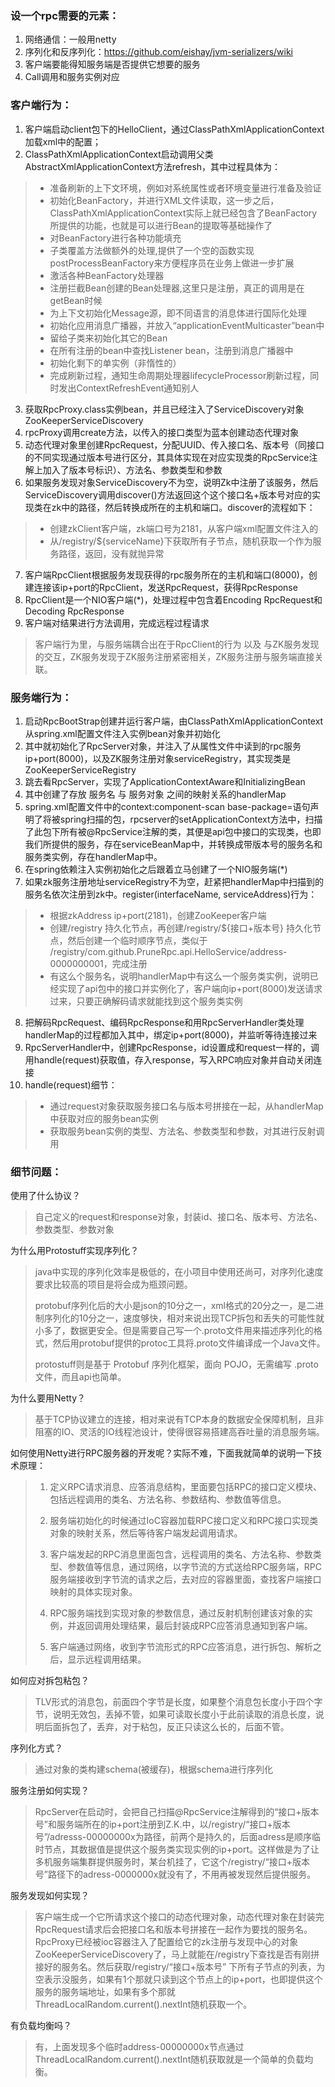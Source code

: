### 设一个rpc需要的元素：

1. 网络通信：一般用netty
2. 序列化和反序列化：https://github.com/eishay/jvm-serializers/wiki
3. 客户端要能得知服务端是否提供它想要的服务
4. Call调用和服务实例对应

### **客户端行为：**

1. 客户端启动client包下的HelloClient，通过ClassPathXmlApplicationContext加载xml中的配置；
2. ClassPathXmlApplicationContext启动调用父类AbstractXmlApplicationContext方法refresh，其中过程具体为：

> - 准备刷新的上下文环境，例如对系统属性或者环境变量进行准备及验证
> - 初始化BeanFactory，并进行XML文件读取，这一步之后，ClassPathXmlApplicationContext实际上就已经包含了BeanFactory所提供的功能，也就是可以进行Bean的提取等基础操作了
> - 对BeanFactory进行各种功能填充
> - 子类覆盖方法做额外的处理,提供了一个空的函数实现postProcessBeanFactory来方便程序员在业务上做进一步扩展
> - 激活各种BeanFactory处理器
> - 注册拦截Bean创建的Bean处理器,这里只是注册，真正的调用是在getBean时候
> - 为上下文初始化Message源，即不同语言的消息体进行国际化处理
> - 初始化应用消息广播器，并放入“applicationEventMulticaster”bean中
> - 留给子类来初始化其它的Bean
> - 在所有注册的bean中查找Listener bean，注册到消息广播器中
> - 初始化剩下的单实例（非惰性的）
> - 完成刷新过程，通知生命周期处理器lifecycleProcessor刷新过程，同时发出ContextRefreshEvent通知别人

3. 获取RpcProxy.class实例bean，并且已经注入了ServiceDiscovery对象ZooKeeperServiceDiscovery
4. rpcProxy调用create方法，以传入的接口类型为蓝本创建动态代理对象
5. 动态代理对象里创建RpcRequest，分配UUID、传入接口名、版本号（同接口的不同实现通过版本号进行区分，其具体实现在对应实现类的RpcService注解上加入了版本号标识）、方法名、参数类型和参数
6. 如果服务发现对象ServiceDiscovery不为空，说明Zk中注册了该服务，然后ServiceDiscovery调用discover()方法返回这个这个接口名+版本号对应的实现类在zk中的路径，然后转换成所在的主机和端口。discover的流程如下：

> - 创建zkClient客户端，zk端口号为2181，从客户端xml配置文件注入的
> - 从/registry/${serviceName}下获取所有子节点，随机获取一个作为服务路径，返回，没有就抛异常

7. 客户端RpcClient根据服务发现获得的rpc服务所在的主机和端口(8000)，创建连接该ip+port的RpcClient，发送RpcRequest，获得RpcResponse
8. RpcClient是一个NIO客户端(*)，处理过程中包含着Encoding RpcRequest和Decoding RpcResponse
9. 客户端对结果进行方法调用，完成远程过程请求

> 客户端行为里，与服务端耦合出在于RpcClient的行为 以及 与ZK服务发现的交互，ZK服务发现于ZK服务注册紧密相关，ZK服务注册与服务端直接关联。
>

### **服务端行为：**

1. 启动RpcBootStrap创建并运行客户端，由ClassPathXmlApplicationContext从spring.xml配置文件注入实例bean对象并初始化
2. 其中就初始化了RpcServer对象，并注入了从属性文件中读到的rpc服务ip+port(8000)，以及ZK服务注册对象serviceRegistry，其实现类是ZooKeeperServiceRegistry
3. 跳去看RpcServer，实现了ApplicationContextAware和InitializingBean
4. 其中创建了存放 服务名 与 服务对象 之间的映射关系的handlerMap
5. spring.xml配置文件中的context:component-scan base-package=语句声明了将被spring扫描的包，rpcserver的setApplicationContext方法中，扫描了此包下所有被@RpcService注解的类，其便是api包中接口的实现类，也即我们所提供的服务，存在serviceBeanMap中，并转换成带版本号的服务名和服务类实例，存在handlerMap中。
6. 在spring依赖注入实例初始化之后跟着立马创建了一个NIO服务端(*)
7. 如果zk服务注册地址serviceRegistry不为空，赶紧把handlerMap中扫描到的服务名依次注册到zk中。register(interfaceName, serviceAddress)行为：

> - 根据zkAddress ip+port(2181)，创建ZooKeeper客户端
> - 创建/registry 持久化节点，再创建/registry/${接口+版本号} 持久化节点，然后创建一个临时顺序节点，类似于 /registry/com.github.PruneRpc.api.HelloService/address-0000000001，完成注册
> - 有这么个服务名，说明handlerMap中有这么一个服务类实例，说明已经实现了api包中的接口并实例化了，客户端向ip+port(8000)发送请求过来，只要正确解码请求就能找到这个服务类实例

8. 把解码RpcRequest、编码RpcResponse和用RpcServerHandler类处理handlerMap的过程都加入其中，绑定ip+port(8000)，并监听等待连接过来
9. RpcServerHandler中，创建RpcResponse，id设置成和request一样的，调用handle(request)获取值，存入response，写入RPC响应对象并自动关闭连接
10. handle(request)细节：

> - 通过request对象获取服务接口名与版本号拼接在一起，从handlerMap中获取对应的服务bean实例
> - 获取服务bean实例的类型、方法名、参数类型和参数，对其进行反射调用

### 细节问题：

使用了什么协议？

> 自己定义的request和response对象，封装id、接口名、版本号、方法名、参数类型、参数对象

为什么用Protostuff实现序列化？

> java中实现的序列化效率是极低的，在小项目中使用还尚可，对序列化速度要求比较高的项目是将会成为瓶颈问题。
>
> protobuf序列化后的大小是json的10分之一，xml格式的20分之一，是二进制序列化的10分之一，速度够快，相对来说出现TCP拆包和丢失的可能性就小多了，数据更安全。但是需要自己写一个.proto文件用来描述序列化的格式，然后用protobuf提供的protoc工具将.proto文件编译成一个Java文件。
>
> protostuff则是基于 Protobuf 序列化框架，面向 POJO，无需编写 .proto 文件，而且api也简单。

为什么要用Netty？

> 基于TCP协议建立的连接，相对来说有TCP本身的数据安全保障机制，且非阻塞的IO、灵活的IO线程池设计，使得很容易搭建高吞吐量的消息服务端。

如何使用Netty进行RPC服务器的开发呢？实际不难，下面我就简单的说明一下技术原理：

> 1. 定义RPC请求消息、应答消息结构，里面要包括RPC的接口定义模块、包括远程调用的类名、方法名称、参数结构、参数值等信息。
>
> 2. 服务端初始化的时候通过IoC容器加载RPC接口定义和RPC接口实现类对象的映射关系，然后等待客户端发起调用请求。
>
> 3. 客户端发起的RPC消息里面包含，远程调用的类名、方法名称、参数类型、参数值等信息，通过网络，以字节流的方式送给RPC服务端，RPC服务端接收到字节流的请求之后，去对应的容器里面，查找客户端接口映射的具体实现对象。
>
> 4. RPC服务端找到实现对象的参数信息，通过反射机制创建该对象的实例，并返回调用处理结果，最后封装成RPC应答消息通知到客户端。
>
> 5. 客户端通过网络，收到字节流形式的RPC应答消息，进行拆包、解析之后，显示远程调用结果。

如何应对拆包粘包？

> TLV形式的消息包，前面四个字节是长度，如果整个消息包长度小于四个字节，说明无效包，丢掉不管，如果可读取长度小于此前读取的消息长度，说明后面拆包了，丢弃，对于粘包，反正只读这么长的，后面不管。

序列化方式？

> 通过对象的类构建schema(被缓存)，根据schema进行序列化

服务注册如何实现？

> RpcServer在启动时，会把自己扫描@RpcService注解得到的“接口+版本号”和服务端所在的ip+port注册到Z.K.中，以/registry/“接口+版本号”/adresss-00000000x为路径，前两个是持久的，后面adress是顺序临时节点，其数据值是提供这个服务类实现实例的ip+port。这样做是为了让多机服务端集群提供服务时，某台机挂了，它这个/registry/“接口+版本号”路径下的adress-0000000x就没有了，不用再被发现然后提供服务。

服务发现如何实现？

> 客户端生成一个它所请求这个接口的动态代理对象，动态代理对象在封装完RpcRequest请求后会把接口名和版本号拼接在一起作为要找的服务名。RpcProxy已经被ioc容器注入了配置给它的zk注册与发现中心的对象ZooKeeperServiceDiscovery了，马上就能在/registry下查找是否有刚拼接好的服务名。然后获取/registry/“接口+版本号” 下所有子节点的列表，为空表示没服务，如果有1个那就只读到这个节点上的ip+port，也即提供这个服务的服务端地址，如果有多个那就ThreadLocalRandom.current().nextInt随机获取一个。

有负载均衡吗？

> 有，上面发现多个临时address-00000000x节点通过ThreadLocalRandom.current().nextInt随机获取就是一个简单的负载均衡。